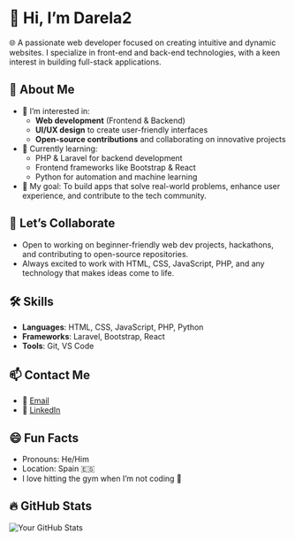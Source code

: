# 👋 Hi, I’m Darela2

🌐 A passionate web developer focused on creating intuitive and dynamic websites. I specialize in front-end and back-end technologies, with a keen interest in building full-stack applications.

## 👀 About Me
- 🧠 I’m interested in:
  - **Web development** (Frontend & Backend)
  - **UI/UX design** to create user-friendly interfaces
  - **Open-source contributions** and collaborating on innovative projects
- 🌱 Currently learning:
  - PHP & Laravel for backend development
  - Frontend frameworks like Bootstrap & React
  - Python for automation and machine learning
- 🎯 My goal: To build apps that solve real-world problems, enhance user experience, and contribute to the tech community.

## 💞️ Let’s Collaborate
- Open to working on beginner-friendly web dev projects, hackathons, and contributing to open-source repositories.
- Always excited to work with HTML, CSS, JavaScript, PHP, and any technology that makes ideas come to life.

## 🛠️ Skills
- **Languages**: HTML, CSS, JavaScript, PHP, Python
- **Frameworks**: Laravel, Bootstrap, React
- **Tools**: Git, VS Code

## 📫 Contact Me
- 📧 [Email](mailto:davidredondo2002.dr@gmail.com)
- 💼 [LinkedIn](https://www.linkedin.com/in/david-redondo-lara-66101b2b4/)

## 😄 Fun Facts
- Pronouns: He/Him
- Location: Spain 🇪🇸
- I love hitting the gym when I’m not coding 💪

## 🔥 GitHub Stats

![Your GitHub Stats](https://github-readme-stats.vercel.app/api?username=darela2&show_icons=true&theme=radical)



<!---
darela2/darela2 is a ✨ special ✨ repository because its `README.md` (this file) appears on your GitHub profile.
You can click the Preview link to take a look at your changes.
--->
